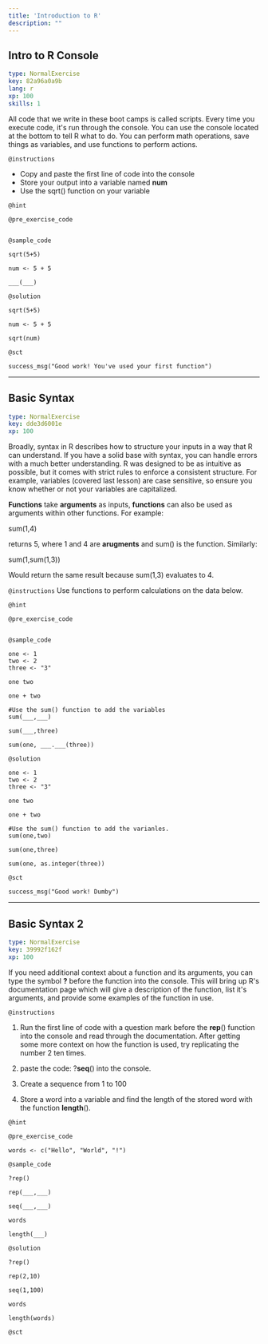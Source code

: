 ```yaml
---
title: 'Introduction to R'
description: ""
---
```


## Intro to R Console

```yaml
type: NormalExercise
key: 82a96a0a9b
lang: r
xp: 100
skills: 1
```

All code that we write in these boot camps is called scripts. Every time you execute code, it's run through the console. You can use the console located at the bottom to tell R what to do. You can perform math operations, save things as variables, and use functions to perform actions.

`@instructions`
- Copy and paste the first line of code into the console
- Store your output into a variable named **num**
- Use the sqrt() function on your variable

`@hint`


`@pre_exercise_code`
```{r}

```

`@sample_code`
```{r}
sqrt(5+5)

num <- 5 + 5

___(___)
```

`@solution`
```{r}
sqrt(5+5)

num <- 5 + 5

sqrt(num)
```

`@sct`
```{r}
success_msg("Good work! You've used your first function")
```

---

## Basic Syntax

```yaml
type: NormalExercise
key: dde3d6001e
xp: 100
```

Broadly, syntax in R describes how to structure your inputs in a way that R can understand. If you have a solid base with syntax, you can handle errors with a much better understanding. R was designed to be as intuitive as possible, but it comes with strict rules to enforce a consistent structure. For example, variables (covered last lesson) are case sensitive, so ensure you know whether or not your variables are capitalized.

**Functions** take **arguments** as inputs, **functions** can also be used as arguments within other functions. For example:

sum(1,4)

returns 5, where 1 and 4 are **arugments** and sum() is the function. Similarly:

sum(1,sum(1,3)) 

Would return the same result because sum(1,3) evaluates to 4.

`@instructions`
Use functions to perform calculations on the data below.

`@hint`


`@pre_exercise_code`
```{r}

```

`@sample_code`
```{r}
one <- 1
two <- 2
three <- "3"

one two

one + two

#Use the sum() function to add the variables
sum(___,___)

sum(___,three)

sum(one, ___.___(three))
```

`@solution`
```{r}
one <- 1
two <- 2
three <- "3"

one two

one + two

#Use the sum() function to add the varianles.
sum(one,two)

sum(one,three)

sum(one, as.integer(three))
```

`@sct`
```{r}
success_msg("Good work! Dumby")
```

---

## Basic Syntax 2

```yaml
type: NormalExercise
key: 39992f162f
xp: 100
```

If you need additional context about a function and its arguments, you can type the symbol **?** before the function into the console. This will bring up R's documentation page which will give a description of the function, list it's arguments, and provide some examples of the function in use.

`@instructions`
1. Run the first line of code with a question mark before the **rep**() function into the console and read through the documentation. After getting some more context on how the function is used, try replicating the number 2 ten times. 

2. paste the code: ?**seq**() into the console.

3. Create a sequence from 1 to 100

4. Store a word into a variable and find the length of the stored word with the function **length**().

`@hint`


`@pre_exercise_code`
```{r}
words <- c("Hello", "World", "!") 
```

`@sample_code`
```{r}
?rep()

rep(___,___)

seq(___,___)

words

length(___)
```

`@solution`
```{r}
?rep()

rep(2,10)

seq(1,100)

words

length(words)
```

`@sct`
```{r}

```
